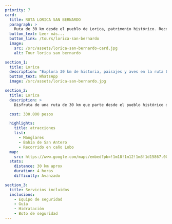 ```yaml
---
priority: 7
card:
  title: RUTA LORICA SAN BERNARDO
  paragraph: >
    Ruta de 30 km desde el pueblo de Lorica, patrimonio histórico. Recorre diversos paisajes en la cuenca del río Sinú, visitando comunidades ribereñas y disfrutando de la observación de aves.
  button_text: Leer más...
  button_link: /tours/lorica-san-bernardo
  image:
    src: /src/assets/lorica-san-bernardo-card.jpg
    alt: Tour lorica san bernardo

section_1:
  title: Lorica
  description: "Explora 30 km de historia, paisajes y aves en la ruta Lorica San Bernardo."
  button_text: WhatsApp
  image: /src/assets/lorica-san-bernardo.jpg

section_2:
  title: Lorica
  description: >
    Disfruta de una ruta de 30 km que parte desde el pueblo histórico de Lorica, un patrimonio de la historia de nuestro país. En el recorrido, podrás apreciar los diferentes paisajes que nos ofrece la cuenca del río Sinú, visitar comunidades ribereñas y todo esto en compañía de diversas especies de aves que te acompañarán a lo largo de esta aventura.

  cost: 330.000 pesos

  highlights:
    title: atracciones
    list:
      - Manglares
      - Bahía de San Antero
      - Recorrido en caño Lobo
  map:
    src: https://www.google.com/maps/embed?pb=!1m18!1m12!1m3!1d15867.009911374053!2d-75.61020612716673!3d6.163894277135764!2m3!1f0!2f0!3f0!3m2!1i1024!2i768!4f13.1!3m3!1m2!1s0x8e4683cb1d5771e9%3A0x4fda2fc926473c68!2sPolideportivo%20Sur%20de%20Envigado!5e0!3m2!1sen!2sco
  stats:
    distance: 30 km aprox
    duration: 4 horas
    difficulty: Avanzado

section_3:
  title: Servicios incluidos
  inclusions:
    - Equipo de seguridad
    - Guía
    - Hidratación
    - Boto de seguridad
---
```

